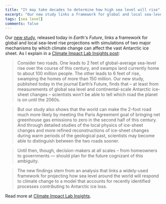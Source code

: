 ```yaml
---
title: "It may take decades to determine how high sea level will rise"
excerpt: "Our new study links a framework for global and local sea-level rise projections with simulations of two major mechanisms by which climate change can affect the vast Antarctic ice sheet. "
tags: [sea level]
comments: false
---
```


Our [new study](http://dx.doi.org/10.1002/2017EF000663), released today in _Earth's Future_, links a framework for global and local sea-level rise projections with simulations of two major mechanisms by which climate change can affect the vast Antarctic ice sheet. As I explain in a [Climate Impact Lab Insights post](http://www.impactlab.org/news-insights/kopp-ice-sea-level-rise-projections/):

>Consider two roads. One leads to 2 feet of global-average sea-level rise over the course of this century, and swamps land currently home to about 100 million people. The other leads to 6 feet of rise, swamping the homes of more than 150 million. Our new study, published today in the journal Earth’s Future, finds that – at least from measurements of global sea level and continental-scale Antarctic ice-sheet changes – scientists won’t be able to tell which road the planet is on until the 2060s.

>But our study also shows that the world can make the 2-foot road much more likely by meeting the Paris Agreement goal of bringing net greenhouse gas emissions to zero in the second half of this century. And through detailed studies of the local physics of ice-sheet changes and more refined reconstructions of ice-sheet changes during warm periods of the geological past, scientists may become able to distinguish between the two roads sooner.

>Until then, though, decision-makers at all scales – from homeowners to governments — should plan for the future cognizant of this ambiguity.

>The new findings stem from an analysis that links a widely-used framework for projecting how sea level around the world will respond to climate change to a model that accounts for recently identified processes contributing to Antarctic ice loss.

Read more at  [Climate Impact Lab Insights](http://www.impactlab.org/news-insights/kopp-ice-sea-level-rise-projections/).